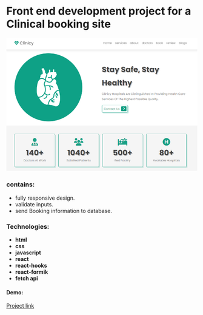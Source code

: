 # Front end development project for a Clinical booking site

![home image](https://github.com/fasdjkherig/clinical-website-react/blob/main/src/images/cover.png)

### contains:

- fully responsive design.
- validate inputs.
- send Booking information to database.

### Technologies:

- **html**
- **css**
- **javascript**
- **react**
- **react-hooks**
- **react-formik**
- **fetch api**

#### Demo:

[Project link](http://clinical-website-react.vercel.app/)
